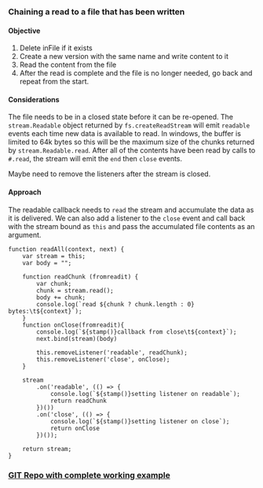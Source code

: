 ### Chaining a read to a file that has been written
####  Objective
  1.  Delete inFile if it exists
  2.  Create a new version with the same name and write content to it
  1.  Read the content from the file
  1.  After the read is complete and the file is no longer needed, go back and repeat from the start.
    
#### Considerations
The file needs to be in a closed state before it can be re-opened.
The `stream.Readable` object returned by `fs.createReadStream` will emit `readable` events each time new data is available to read.  In windows, the buffer is limited to 64k bytes so this will be the maximum size of the chunks returned by `stream.Readable.read`.  After all of the contents have been read by calls to `#.read`, the stream will emit the `end` then `close` events.

Maybe need to remove the listeners after the stream is closed.

####  Approach
The readable callback needs to `read` the stream and accumulate the data as it is delivered.  We can also add a listener to the `close` event and call back with the stream bound as `this` and pass the accumulated file contents as an argument.

    function readAll(context, next) {
        var stream = this;
        var body = "";
    
        function readChunk (fromreadit) {
            var chunk;
            chunk = stream.read();
            body += chunk;
            console.log(`read ${chunk ? chunk.length : 0} bytes:\t${context}`);
        }
        function onClose(fromreadit){
            console.log(`${stamp()}callback from close\t${context}`);
            next.bind(stream)(body)
    
            this.removeListener('readable', readChunk);
            this.removeListener('close', onClose);
        }
    
        stream
            .on('readable', (() => {
                console.log(`${stamp()}setting listener on readable`);
                return readChunk
            })())
            .on('close', (() => {
                console.log(`${stamp()}setting listener on close`);
                return onClose
            })());
    
        return stream;
    }
    
### [GIT Repo with complete working example](https://github.com/cool-Blue/node-file-streams)